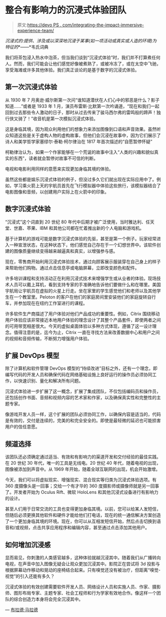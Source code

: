 # 整合有影响力的沉浸式体验团队

> 原文:[https://devo PS . com/integrating-the-impact-immersive-experience-team/](https://devops.com/integrating-the-impactful-immersive-experience-team/)

*沉浸式的:提供、涉及或以深深地沉浸于某事(如一项活动或真实或人造的环境)为特征的**——*韦氏词典

我们将茶包浸入热水中泡茶，但当我们谈到“沉浸式体验”时，我们并不打算煮任何人。然而，我们可能会让他们感觉好像被煮熟了，或被冷冻了，或在太空中飞驰，享受海滩或许多其他体验。我们真正谈论的是基于数字的沉浸式体验。

## **第一次沉浸式体验**

从 1930 年 7 月奥逊·威尔斯第一次问“谁知道潜伏在人们心中的邪恶是什么？影子知道……”或者是 1933 年 1 月，演员布雷斯·比默第一次吟诵道，“现在和我们一起回到过去那些令人激动的日子，那时从过去传来了骏马西尔弗的雷鸣般的蹄声！独行侠又骑了！”收音机是第一次模拟沉浸式体验。

这是身临其境，因为观众利用他们的想象力来添加图像到口语和声音效果。虽然听众知道这些是关于虚构人物的虚构故事，但他们会沉浸在故事中，因为它们展示了诗人和美学哲学家塞缪尔·泰勒·柯尔律治在 1817 年首次描述的“自愿暂停怀疑”

柯勒律治认为，如果一个作家能够在一个荒诞的故事中注入“人类的兴趣和貌似真实的东西”，读者就会暂停对故事不可信的判断。

电视和电影利用同样的意愿来实现更加身临其境的体验。

虽然这些都是娱乐沉浸式体验的例子，但没过多久它们就出现在实际应用中了。例如，学习乘火箭上天的宇航员首先在飞行模拟器中体验这些旅行，该模拟器结合了电影图像和音频，以创建用户实际上在火箭中的印象。

## **数字沉浸式体验**

“沉浸式”这个词直到 20 世纪 80 年代中后期才被广泛使用，当时雅达利、任天堂、世嘉、苹果、IBM 和其他公司都在忙着推出新的个人电脑和游戏机。

基于计算机的游戏可能是数字沉浸式体验的先驱，甚至是第一个例子。玩家经常进入一种宣泄状态，在这种状态下，他们感觉自己存在于一个幻想世界中。该软件创建的图像质量继续变得越来越逼真和真实，以增强参与感。

现在，零售商开始利用沉浸式体验技术，通过向顾客展示服装穿在自己身上的样子来帮助他们购物。通过点击信息亭或电脑屏幕，立即改变颜色和配件。

许多培训课程和支持活动正在利用沉浸式技术来增强学生或从业者的体验。现场技术人员可以戴上耳机，看到支持专家的手准确地告诉他们要做什么和在哪里。美国宇航局让宇航员在虚拟的火星上行走。坐在家里的学生感觉他们和老师以及其他学生在一个教室里。Peloton 的客户在他们的家庭房间里安装他们的家庭旋转自行车，并参加现在在纽约工作室进行的课程。

许多软件生产商描述了用户体验对他们产品成功的重要性。例如，Citrix 围绕移动用户体验应该非常接近本地用户体验的理念设计了其整个产品套件，即使两者之间的可用带宽相差很大。今天的虚拟桌面体验以多种方式体现，遵循了这一设计理念。值得注意的是，迄今为止，Citrix 一直在寻找方法来改善数据中心和用户之间的视频和音频传输，不断努力增强用户体验。

## **扩展 DevOps 模型**

除了计算机和软件管理 DevOps 模型的“持续改进”目标之外，还有一个理念，即编写代码的开发人员和确保代码在网络基础设施上良好运行的操作员必须协同工作，以快速识别、量化和解决所有问题。

沉浸式体验进一步扩展了这一概念，扩展了集成团队，不仅包括编码员和操作员，还包括创作书面、音频和视频内容的艺术家和作家，以及确保真实性和完整性的主题专家。

像游戏开发人员一样，这个扩展的团队必须协同工作，以确保内容是适当的，代码是有效的，交付是连续的，完美的和完全安全的。即使是最轻微的延迟也可能损害用户的信任意愿。

## **频道选择**

该团队还必须确定通过适当、有效和有影响力的渠道开发和交付经验的最佳实践。在 20 世纪 30 年代，唯一的工具是无线电。20 世纪 40 年代，随着电视的出现，图像被添加到声音中。从 1969 年开始，随着全球互联网的出现，机会开始激增。

今天，我们可以将虚拟现实、增强现实、混合现实等归类为沉浸式体验选项。有 360 度摄像头是一回事；交给一个有才华的 360 度摄影师或摄像师就是另一回事了。开发者开始为 Oculus Rift、微软 HoloLens 和其他沉浸式设备进行有影响力的设计。

甚至人们用于日常交流的工具也变得更加身临其境。以前，您可以给某人发短信，但随后必须更换其他软件和硬件才能给他们打电话，现在的统一通信解决方案创造了一个更加身临其境的环境。现在，你可以从互相发短信开始，然后点击切换到语音和/或视频，点击共享应用程序和编辑内容，甚至通过点击添加其他用户。

## **如何增加沉浸感**

显而易见，你刺激的人类感官越多，这种体验就越沉浸其中。随着我们从广播转向电视，在声音中加入图像无疑会让观众更加沉浸其中。影院正在尝试将 3d 投影与根据屏幕动作移动和晃动的座椅结合起来。只有嗅觉还没有被治疗，但距离“嗅觉-视觉”的引入还能有多久？

沉浸式体验的有效创建需要软件开发人员、网络设计人员和实施人员、作家、摄影师、图形布局专家、主题专家、社会工程师和行为学家有效地合作。像这样一个团队的综合创造力本身将会完全沉浸其中。

— [布拉德·马拉德](https://devops.com/author/brad-mallard/)